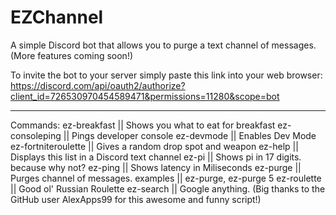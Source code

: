 # EZChannel
A simple Discord bot that allows you to purge a text channel of messages. (More features coming soon!)

To invite the bot to your server simply paste this link into your web browser:
https://discord.com/api/oauth2/authorize?client_id=726530970454589471&permissions=11280&scope=bot
_______________________________________________________________________________________________________________________________________________________________________________

Commands: 
ez-breakfast || Shows you what to eat for breakfast
ez-consoleping || Pings developer console
ez-devmode || Enables Dev Mode 
ez-fortniteroulette || Gives a random drop spot and weapon
ez-help || Displays this list in a Discord text channel
ez-pi || Shows pi in 17 digits. because why not?
ez-ping || Shows latency in Miliseconds
ez-purge || Purges channel of messages. examples || ez-purge, ez-purge 5
ez-roulette || Good ol' Russian Roulette
ez-search || Google anything. (Big thanks to the GitHub user AlexApps99 for this awesome and funny script!)






